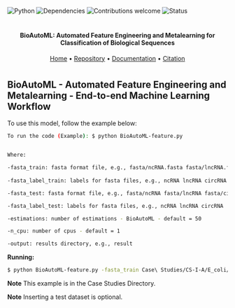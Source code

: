 ![Python](https://img.shields.io/badge/python-v3.7-blue)
![Dependencies](https://img.shields.io/badge/dependencies-up%20to%20date-brightgreen.svg)
![Contributions welcome](https://img.shields.io/badge/contributions-welcome-orange.svg)
![Status](https://img.shields.io/badge/status-up-brightgreen)

<h1 align="center">
</h1>

<h4 align="center">BioAutoML: Automated Feature Engineering and Metalearning for Classification of Biological Sequences</h4>

<p align="center">
  <a href="https://bonidia.github.io/BioAutoML/">Home</a> •
  <a href="https://github.com/Bonidia/BioAutoML/">Repository</a> •
  <a href="#documentation">Documentation</a> •
  <a href="#citation">Citation</a> 
</p>

<h1 align="center"></h1>

## BioAutoML - Automated Feature Engineering and Metalearning - End-to-end Machine Learning Workflow

To use this model, follow the example below:

```sh 
To run the code (Example): $ python BioAutoML-feature.py


Where:

-fasta_train: fasta format file, e.g., fasta/ncRNA.fasta fasta/lncRNA.fasta fasta/circRNA.fasta
 
-fasta_label_train: labels for fasta files, e.g., ncRNA lncRNA circRNA

-fasta_test: fasta format file, e.g., fasta/ncRNA fasta/lncRNA fasta/circRNA

-fasta_label_test: labels for fasta files, e.g., ncRNA lncRNA circRNA

-estimations: number of estimations - BioAutoML - default = 50

-n_cpu: number of cpus - default = 1

-output: results directory, e.g., result
```

**Running:**

```sh
$ python BioAutoML-feature.py -fasta_train Case\ Studies/CS-I-A/E_coli/train/rRNA.fasta Case\ Studies/CS-I-A/E_coli/train/sRNA.fasta -fasta_label_train rRNA sRNA -fasta_test Case\ Studies/CS-I-A/E_coli/test/rRNA.fasta Case\ Studies/CS-I-A/E_coli/test/sRNA.fasta -fasta_label_test rRNA sRNA -output test_directory
```

**Note** This example is in the Case Studies Directory. 

**Note** Inserting a test dataset is optional. 

